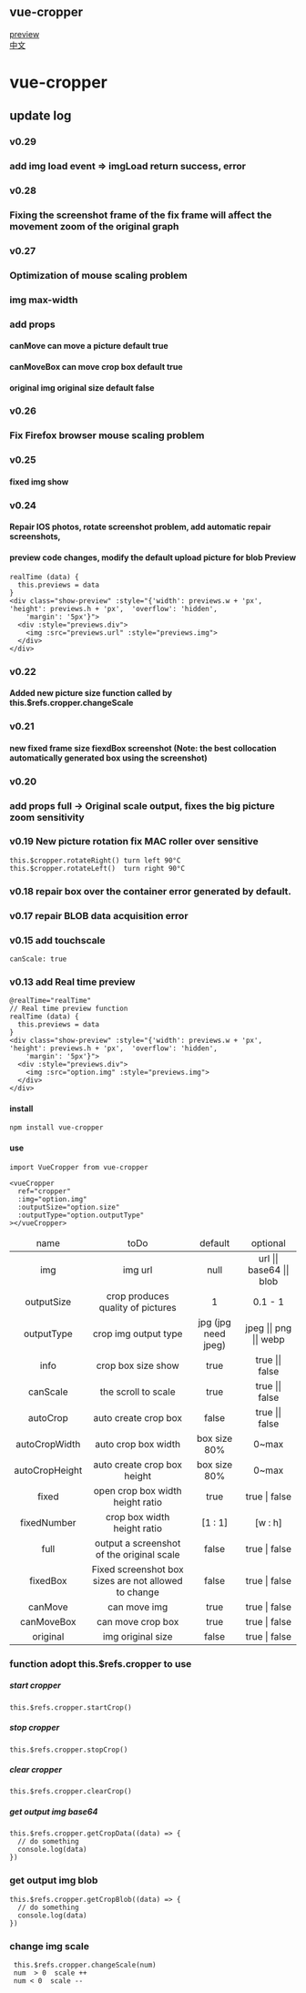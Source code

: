 ## vue-cropper
 [preview](http://xyxiao.cn/vue-cropper/example/)
 <br />
 [中文](https://github.com/xyxiao001/vue-cropper)
# vue-cropper

## update log
### v0.29
### add img load event => imgLoad return success, error
### v0.28
### Fixing the screenshot frame of the fix frame will affect the movement zoom of the original graph
### v0.27
### Optimization of mouse scaling problem
### img max-width
### add props  
#### canMove  can move a picture  default true
#### canMoveBox can move crop box  default true
#### original  img original size   default false

### v0.26
### Fix Firefox browser mouse scaling problem
### v0.25
#### fixed img show
### v0.24
#### Repair IOS photos, rotate screenshot problem, add automatic repair screenshots,
#### preview code changes, modify the default upload picture for blob Preview
```
realTime (data) {
  this.previews = data
}
<div class="show-preview" :style="{'width': previews.w + 'px', 'height': previews.h + 'px',  'overflow': 'hidden',
    'margin': '5px'}">
  <div :style="previews.div">
    <img :src="previews.url" :style="previews.img">
  </div>
</div>
```
### v0.22
#### Added new picture size function called by this.$refs.cropper.changeScale
### v0.21
#### new fixed frame size fiexdBox screenshot (Note: the best collocation automatically generated box using the screenshot)
### v0.20
### add props full -> Original scale output, fixes the big picture zoom sensitivity
### v0.19 New picture rotation fix MAC roller over sensitive
```
this.$cropper.rotateRight() turn left 90°C
this.$cropper.rotateLeft()  turn right 90°C
```

### v0.18 repair box over the container error generated by default.
### v0.17 repair BLOB data acquisition error
### v0.15 add touchscale
```
canScale: true
```
### v0.13 add Real time preview
```
@realTime="realTime"
// Real time preview function
realTime (data) {
  this.previews = data
}
<div class="show-preview" :style="{'width': previews.w + 'px', 'height': previews.h + 'px',  'overflow': 'hidden',
    'margin': '5px'}">
  <div :style="previews.div">
    <img :src="option.img" :style="previews.img">
  </div>
</div>
```

####   install
```
npm install vue-cropper
```
####   use  
```
import VueCropper from vue-cropper
```

```
<vueCropper
  ref="cropper"
  :img="option.img"
  :outputSize="option.size"
  :outputType="option.outputType"
></vueCropper>
```
<table style="text-align: center">
  <thead>
    <tr>
        <td>name</td>
        <td>toDo</td>
        <td>default</td>
        <td>optional</td>
    </tr>
  </thead>
  <tbody>
    <tr>
        <td>img</td>
        <td>img url</td>
        <td>null</td>
        <td>url || base64 || blob</td>
    </tr>
    <tr>
        <td>outputSize</td>
        <td>crop produces quality of pictures</td>
        <td>1</td>
        <td>0.1 - 1</td>
    </tr>
    <tr>
        <td>outputType</td>
        <td>crop img output type</td>
        <td>jpg (jpg need jpeg)</td>
        <td>jpeg || png || webp</td>
    </tr>
    <tr>
        <td>info</td>
        <td>crop box size show</td>
        <td>true</td>
        <td>true || false</td>
    </tr>
    <tr>
        <td>canScale</td>
        <td>the scroll to scale</td>
        <td>true</td>
        <td>true || false</td>
    </tr>
    <tr>
        <td>autoCrop</td>
        <td>auto create crop box</td>
        <td>false</td>
        <td>true || false</td>
    </tr>
    <tr>
        <td>autoCropWidth</td>
        <td>auto crop box width</td>
        <td>box size 80%</td>
        <td>0~max</td>
    </tr>
    <tr>
        <td>autoCropHeight</td>
        <td>auto create crop box height</td>
        <td>box size 80%</td>
        <td>0~max</td>
    </tr>
    <tr>
        <td>fixed</td>
        <td>open crop box width height ratio</td>
        <td>true</td>
        <td>true | false</td>
    </tr>
    <tr>
        <td>fixedNumber</td>
        <td>crop box width height ratio</td>
        <td>[1 : 1]</td>
        <td>[w : h]</td>
    </tr>
    <tr>
        <td>full</td>
        <td>output a screenshot of the original scale</td>
        <td>false</td>
        <td>true | false</td>
    </tr>
    <tr>
        <td>fixedBox</td>
        <td>Fixed screenshot box sizes are not allowed to change</td>
        <td>false</td>
        <td>true | false</td>
    </tr>
    <tr>
        <td>canMove</td>
        <td>can move img</td>
        <td>true</td>
        <td>true | false</td>
    </tr>
    <tr>
        <td>canMoveBox</td>
        <td>can move crop box</td>
        <td>true</td>
        <td>true | false</td>
    </tr>
    <tr>
        <td>original</td>
        <td>img original size</td>
        <td>false</td>
        <td>true | false</td>
    </tr>
  </tbody>
</table>


### function  adopt this.$refs.cropper to use
##### start cropper
```
this.$refs.cropper.startCrop()
```
##### stop cropper
```
this.$refs.cropper.stopCrop()
```
##### clear cropper
```
this.$refs.cropper.clearCrop()
```
##### get output img base64
```
this.$refs.cropper.getCropData((data) => {
  // do something
  console.log(data)  
})
```

### get output img blob
```
this.$refs.cropper.getCropBlob((data) => {
  // do something
  console.log(data)  
})
```

### change img  scale
```
 this.$refs.cropper.changeScale(num)
 num  > 0  scale ++
 num < 0  scale --
```
